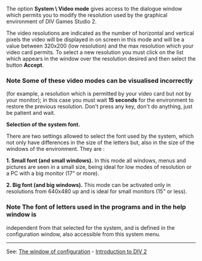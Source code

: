 The option **System \ Video mode** gives access to the dialogue window which permits
you to modify the resolution used by the graphical environment of DIV Games Studio 2.

The video resolutions are indicated as the number of horizontal and vertical pixels 
the video will be displayed in on screen in this mode and will be a value between 320x200 
(low resolution) and the max resolution which your video card permits. To select
a new resolution you must click on the list which appears in the window over the resolution
desired and then select the button **Accept**.

### Note Some of these video modes can be visualised incorrectly
(for example, a resolution which is permitted by your video card but not by your
monitor); in this case you must wait **15 seconds** for the environment to
restore the previous resolution. Don't press any key, don't do anything, just be 
patient and wait.

**Selection of the system font.**

There are two settings allowed to select the font used by the system, which not only 
have differences in the size of the letters but, also in the
size of the windows of the environment. They are :

**1. Small font (and small windows).** In this mode all windows,
menus and pictures are seen in a small size, being ideal for low modes
of resolution or a PC with a big monitor (17&quot; or more).

**2. Big font (and big windows).** This mode can be activated
only in resolutions from 640x480 up and is ideal for small monitors (15&quot; or less).

### Note The font of letters used in the programs and in the help window is
independent from that selected for the system, and is defined in the configuration
window, also accessible from this system menu.

---------------------------------------
See: [The window of configuration](the_configuration_window.md) - [Introduction to DIV 2](welcome_to_div_2015not.md)

